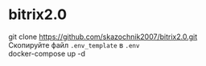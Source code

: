 # bitrix2.0 
git clone https://github.com/skazochnik2007/bitrix2.0.git \
Скопируйте файл `.env_template` в `.env`\
docker-compose up -d 
